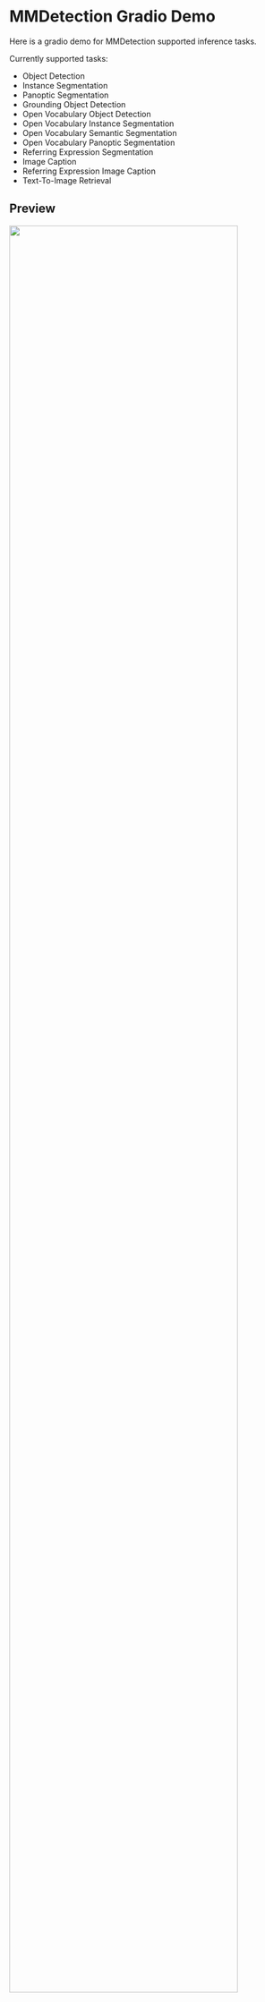 # MMDetection Gradio Demo

Here is a gradio demo for MMDetection supported inference tasks.

Currently supported tasks:

- Object Detection
- Instance Segmentation
- Panoptic Segmentation
- Grounding Object Detection
- Open Vocabulary Object Detection
- Open Vocabulary Instance Segmentation
- Open Vocabulary Semantic Segmentation
- Open Vocabulary Panoptic Segmentation
- Referring Expression Segmentation
- Image Caption
- Referring Expression Image Caption
- Text-To-Image Retrieval

## Preview

<img src="https://github.com/open-mmlab/mmdetection/assets/17425982/421adfab-98cb-4b65-ab99-15d154cba95f" width="90%"/>

## Requirements

To run the demo, you need to install MMDetection at first. And please install with the extra multi-modality
dependencies to enable multi-modality tasks.

```shell
# At the MMDetection root folder
pip install -e ".[multimodal]"
```

And then install the latest gradio package.

```shell
pip install "gradio>=3.31.0"
```

## Start

Then, you can start the gradio server on the local machine by:

```shell
cd mmdetection
python projects/gradio_demo/launch.py
```

The demo will start a local server `http://127.0.0.1:7860` and you can browse it by your browser.

